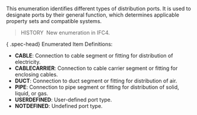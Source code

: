﻿This enumeration identifies different types of distribution ports. It is used to designate ports by their general function, which determines applicable property sets and compatible systems.

> HISTORY&nbsp; New enumeration in IFC4.

{ .spec-head}
Enumerated Item Definitions:

* **CABLE**: Connection to cable segment or fitting for distribution of electricity.
* **CABLECARRIER**: Connection to cable carrier segment or fitting for enclosing cables.
* **DUCT**: Connection to duct segment or fitting for distribution of air.
* **PIPE**: Connection to pipe segment or fitting for distribution of solid, liquid, or gas.
* **USERDEFINED**: User-defined port type.
* **NOTDEFINED**: Undefined port type.